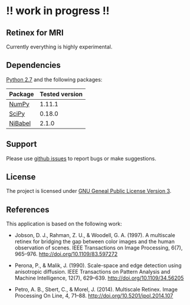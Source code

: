 # !! work in progress !!

## Retinex for MRI
Currently everything is highly experimental.

## Dependencies

[Python 2.7](https://www.python.org/download/releases/2.7/) and the following packages:

| Package                              | Tested version |
|--------------------------------------|----------------|
| [NumPy](http://www.numpy.org/)       | 1.11.1         |
| [SciPy](https://www.scipy.org/)      | 0.18.0         |
| [NiBabel](http://nipy.org/nibabel/)  | 2.1.0          |

## Support

Please use [github issues](https://github.com/ofgulban/retinex_for_mri/issues) to report bugs or make suggestions.

## License

The project is licensed under [GNU Geneal Public License Version 3](http://www.gnu.org/licenses/gpl.html).

## References
This application is based on the following work:

* Jobson, D. J., Rahman, Z. U., & Woodell, G. A. (1997). A multiscale retinex for bridging the gap between color images and the human observation of scenes. IEEE Transactions on Image Processing, 6(7), 965–976. http://doi.org/10.1109/83.597272

* Perona, P., & Malik, J. (1990). Scale-space and edge detection using anisotropic diffusion. IEEE Transactions on Pattern Analysis and Machine Intelligence, 12(7), 629–639. http://doi.org/10.1109/34.56205

* Petro, A. B., Sbert, C., & Morel, J. (2014). Multiscale Retinex. Image Processing On Line, 4, 71–88. http://doi.org/10.5201/ipol.2014.107
